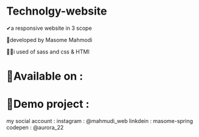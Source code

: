# Technolgy-website

✔a responsive website in 3 scope 

🌼developed by Masome Mahmodi

🐱‍🏍i used of sass and css & HTMl

# 🍄Available on :

# 🔗Demo project :

 my social account :
  instagram : @mahmudi_web
  linkdein : masome-spring
  codepen : @aurora_22
